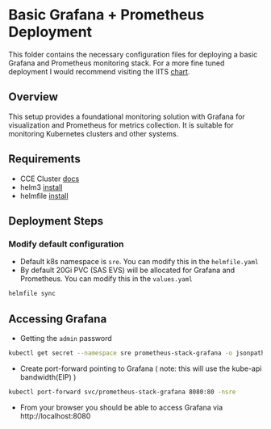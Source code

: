 # Basic Grafana + Prometheus Deployment

This folder contains the necessary configuration files for deploying a basic Grafana and Prometheus monitoring stack. For a more fine tuned deployment I would recommend visiting the IITS [chart](https://github.com/iits-consulting/charts/tree/main/charts/prometheus-stack).

## Overview

This setup provides a foundational monitoring solution with Grafana for visualization and Prometheus for metrics collection. It is suitable for monitoring Kubernetes clusters and other systems.

## Requirements

- CCE Cluster [docs](https://docs.otc.t-systems.com/cloud-container-engine/umn/clusters/creating_a_cluster/creating_a_cce_standard_turbo_cluster.html)
- helm3 [install](https://helm.sh/docs/intro/install/)
- helmfile [install](https://github.com/helmfile/helmfile)

## Deployment Steps

### Modify default configuration

- Default k8s namespace is `sre`. You can modify this in the `helmfile.yaml`
- By default 20Gi PVC (SAS EVS) will be allocated for Grafana and Prometheus. You can modify this in the `values.yaml`

```sh
helmfile sync
```

## Accessing Grafana

- Getting the `admin` password
```sh
kubectl get secret --namespace sre prometheus-stack-grafana -o jsonpath="{.data.admin-password}" | base64 --decode ; echo
```
- Create port-forward pointing to Grafana ( note: this will use the kube-api bandwidth(EIP) )
```sh
kubectl port-forward svc/prometheus-stack-grafana 8080:80 -nsre
```
- From your browser you should be able to access Grafana via http://localhost:8080
